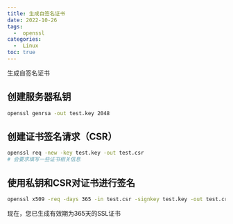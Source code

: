 ```yaml
---
title: 生成自签名证书
date: 2022-10-26
tags:
  -  openssl
categories:
  -  Linux
toc: true
---
```


生成自签名证书

<!-- more -->



## 创建服务器私钥

```bash
openssl genrsa -out test.key 2048
```

## 创建证书签名请求（CSR）

```bash
openssl req -new -key test.key -out test.csr
# 会要求填写一些证书相关信息
```

## 使用私钥和CSR对证书进行签名

```bash
openssl x509 -req -days 365 -in test.csr -signkey test.key -out test.crt
```

现在，您已生成有效期为365天的SSL证书